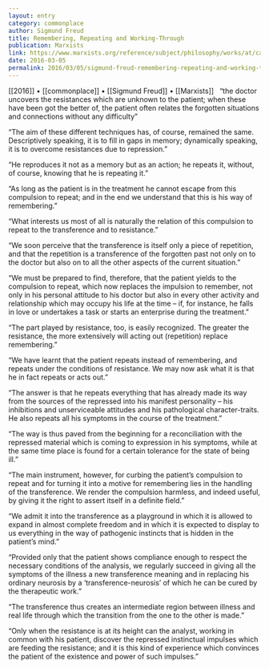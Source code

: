 ```yaml
---
layout: entry
category: commonplace
author: Sigmund Freud
title: Remembering, Repeating and Working-Through
publication: Marxists
link: https://www.marxists.org/reference/subject/philosophy/works/at/catharsis.htm
date: 2016-03-05
permalink: 2016/03/05/sigmund-freud-remembering-repeating-and-working-through
---
```


[[2016]] • [[commonplace]] • [[Sigmund Freud]] • [[Marxists]]
 
“the doctor uncovers the resistances which are unknown to the patient; when these have been got the better of, the patient often relates the forgotten situations and connections without any difficulty”

“The aim of these different techniques has, of course, remained the same. Descriptively speaking, it is to fill in gaps in memory; dynamically speaking, it is to overcome resistances due to repression.”

“He reproduces it not as a memory but as an action; he repeats it, without, of course, knowing that he is repeating it.”

“As long as the patient is in the treatment he cannot escape from this compulsion to repeat; and in the end we understand that this is his way of remembering.”

“What interests us most of all is naturally the relation of this compulsion to repeat to the transference and to resistance.”

“We soon perceive that the transference is itself only a piece of repetition, and that the repetition is a transference of the forgotten past not only on to the doctor but also on to all the other aspects of the current situation.”

“We must be prepared to find, therefore, that the patient yields to the compulsion to repeat, which now replaces the impulsion to remember, not only in his personal attitude to his doctor but also in every other activity and relationship which may occupy his life at the time – if, for instance, he falls in love or undertakes a task or starts an enterprise during the treatment.”

“The part played by resistance, too, is easily recognized. The greater the resistance, the more extensively will acting out (repetition) replace remembering.”

“We have learnt that the patient repeats instead of remembering, and repeats under the conditions of resistance. We may now ask what it is that he in fact repeats or acts out.”

“The answer is that he repeats everything that has already made its way from the sources of the repressed into his manifest personality – his inhibitions and unserviceable attitudes and his pathological character-traits. He also repeats all his symptoms in the course of the treatment.”

“The way is thus paved from the beginning for a reconciliation with the repressed material which is coming to expression in his symptoms, while at the same time place is found for a certain tolerance for the state of being ill.”

“The main instrument, however, for curbing the patient’s compulsion to repeat and for turning it into a motive for remembering lies in the handling of the transference. We render the compulsion harmless, and indeed useful, by giving it the right to assert itself in a definite field.”

“We admit it into the transference as a playground in which it is allowed to expand in almost complete freedom and in which it is expected to display to us everything in the way of pathogenic instincts that is hidden in the patient’s mind.”

“Provided only that the patient shows compliance enough to respect the necessary conditions of the analysis, we regularly succeed in giving all the symptoms of the illness a new transference meaning and in replacing his ordinary neurosis by a ‘transference-neurosis’ of which he can be cured by the therapeutic work.”

“The transference thus creates an intermediate region between illness and real life through which the transition from the one to the other is made.”

“Only when the resistance is at its height can the analyst, working in common with his patient, discover the repressed instinctual impulses which are feeding the resistance; and it is this kind of experience which convinces the patient of the existence and power of such impulses.”

